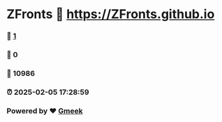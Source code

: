 # ZFronts :link: https://ZFronts.github.io 
### :page_facing_up: [1](https://ZFronts.github.io/tag.html) 
### :speech_balloon: 0 
### :hibiscus: 10986 
### :alarm_clock: 2025-02-05 17:28:59 
### Powered by :heart: [Gmeek](https://github.com/Meekdai/Gmeek)
